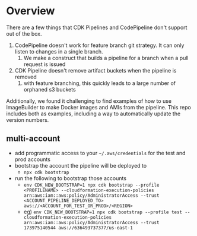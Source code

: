 # Overview

There are a few things that CDK Pipelines and CodePipeline don't support out of the box.
1. CodePipeline doesn't work for feature branch git strategy. It can only listen to changes in a single branch.
   1. We make a construct that builds a pipeline for a branch when a pull request is issued
2. CDK Pipeline doesn't remove artifact buckets when the pipeline is removed
   1. with feature branching, this quickly leads to a large number of orphaned s3 buckets

Additionally, we found it challenging to find examples of how to use ImageBuilder to make Docker images and AMIs from the pipeline.
This repo includes both as examples, including a way to automatically update the version numbers.

## multi-account

- add programmatic access to your `~/.aws/credentials` for the test and prod accounts
- bootstrap the account the pipeline will be deployed to
  - `npx cdk bootstrap`
- run the following to bootstrap those accounts
  - `env CDK_NEW_BOOTSTRAP=1 npx cdk bootstrap --profile <PROFILENAME> --cloudformation-execution-policies arn:aws:iam::aws:policy/AdministratorAccess --trust <ACCOUNT_PIPELINE_DEPLOYED_TO> aws://<ACCOUNT_FOR_TEST_OR_PROD>/<REGION>`
  - eg) `env CDK_NEW_BOOTSTRAP=1 npx cdk bootstrap --profile test --cloudformation-execution-policies arn:aws:iam::aws:policy/AdministratorAccess --trust 173975140544 aws://636493737377/us-east-1`